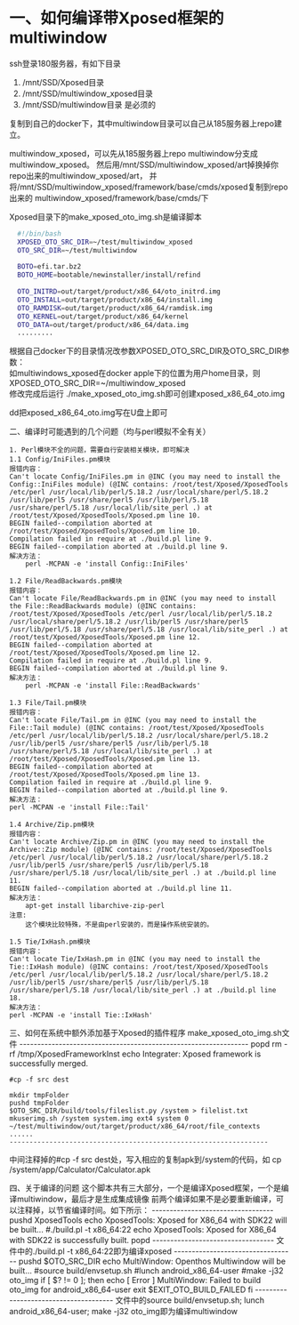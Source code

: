 # 一、如何编译带Xposed框架的multiwindow
  ssh登录180服务器，有如下目录
  1. /mnt/SSD/Xposed目录
  2. /mnt/SSD/multiwindow_xposed目录
  3. /mnt/SSD/multiwindow目录
  是必须的
  
  复制到自己的docker下，其中multiwindow目录可以自己从185服务器上repo建立。  
  
  multiwindow_xposed，可以先从185服务器上repo multiwindow分支成multiwindow_xposed。
然后用/mnt/SSD/multiwindow_xposed/art掉换掉你repo出来的multiwindow_xposed/art，
并将/mnt/SSD/multiwindow_xposed/framework/base/cmds/xposed复制到repo出来的
multiwindow_xposed/framework/base/cmds/下  
  
  Xposed目录下的make_xposed_oto_img.sh是编译脚本  

```bash
  #!/bin/bash
  XPOSED_OTO_SRC_DIR=~/test/multiwindow_xposed
  OTO_SRC_DIR=~/test/multiwindow
  
  BOTO=efi.tar.bz2
  BOTO_HOME=bootable/newinstaller/install/refind
  
  OTO_INITRD=out/target/product/x86_64/oto_initrd.img
  OTO_INSTALL=out/target/product/x86_64/install.img
  OTO_RAMDISK=out/target/product/x86_64/ramdisk.img
  OTO_KERNEL=out/target/product/x86_64/kernel
  OTO_DATA=out/target/product/x86_64/data.img
  .........
```

根据自己docker下的目录情况改参数XPOSED_OTO_SRC_DIR及OTO_SRC_DIR参数：  
如multiwindows_xposed在docker apple下的位置为用户home目录，则
XPOSED_OTO_SRC_DIR=~/multiwindow_xposed  
修改完成后运行 ./make_xposed_oto_img.sh即可创建xposed_x86_64_oto.img  

dd把xposed_x86_64_oto.img写在U盘上即可


二、编译时可能遇到的几个问题（均与perl模拟不全有关）

	1. Perl模块不全的问题，需要自行安装相关模块，即可解决
	1.1 Config/IniFiles.pm模块
	报错内容：
	Can't locate Config/IniFiles.pm in @INC (you may need to install the Config::IniFiles module) (@INC contains: /root/test/Xposed/XposedTools /etc/perl /usr/local/lib/perl/5.18.2 /usr/local/share/perl/5.18.2 /usr/lib/perl5 /usr/share/perl5 /usr/lib/perl/5.18 /usr/share/perl/5.18 /usr/local/lib/site_perl .) at /root/test/Xposed/XposedTools/Xposed.pm line 10.
	BEGIN failed--compilation aborted at /root/test/Xposed/XposedTools/Xposed.pm line 10.
	Compilation failed in require at ./build.pl line 9.
	BEGIN failed--compilation aborted at ./build.pl line 9.
	解决方法：
		perl -MCPAN -e 'install Config::IniFiles'
	 
	1.2 File/ReadBackwards.pm模块
	报错内容： 
	Can't locate File/ReadBackwards.pm in @INC (you may need to install the File::ReadBackwards module) (@INC contains: /root/test/Xposed/XposedTools /etc/perl /usr/local/lib/perl/5.18.2 /usr/local/share/perl/5.18.2 /usr/lib/perl5 /usr/share/perl5 /usr/lib/perl/5.18 /usr/share/perl/5.18 /usr/local/lib/site_perl .) at /root/test/Xposed/XposedTools/Xposed.pm line 12.
	BEGIN failed--compilation aborted at /root/test/Xposed/XposedTools/Xposed.pm line 12.
	Compilation failed in require at ./build.pl line 9.
	BEGIN failed--compilation aborted at ./build.pl line 9.
	解决方法：
		perl -MCPAN -e 'install File::ReadBackwards'

	1.3 File/Tail.pm模块
	报错内容： 
	Can't locate File/Tail.pm in @INC (you may need to install the File::Tail module) (@INC contains: /root/test/Xposed/XposedTools /etc/perl /usr/local/lib/perl/5.18.2 /usr/local/share/perl/5.18.2 /usr/lib/perl5 /usr/share/perl5 /usr/lib/perl/5.18 /usr/share/perl/5.18 /usr/local/lib/site_perl .) at /root/test/Xposed/XposedTools/Xposed.pm line 13.
	BEGIN failed--compilation aborted at /root/test/Xposed/XposedTools/Xposed.pm line 13.
	Compilation failed in require at ./build.pl line 9.
	BEGIN failed--compilation aborted at ./build.pl line 9.
	解决方法：
	perl -MCPAN -e 'install File::Tail'

	1.4 Archive/Zip.pm模块
	报错内容：
	Can't locate Archive/Zip.pm in @INC (you may need to install the Archive::Zip module) (@INC contains: /root/test/Xposed/XposedTools /etc/perl /usr/local/lib/perl/5.18.2 /usr/local/share/perl/5.18.2 /usr/lib/perl5 /usr/share/perl5 /usr/lib/perl/5.18 /usr/share/perl/5.18 /usr/local/lib/site_perl .) at ./build.pl line 11.
	BEGIN failed--compilation aborted at ./build.pl line 11.
	解决方法：
		apt-get install libarchive-zip-perl
	注意:
		这个模块比较特殊，不是由perl安装的，而是操作系统安装的。

	1.5 Tie/IxHash.pm模块
	报错内容：
	Can't locate Tie/IxHash.pm in @INC (you may need to install the Tie::IxHash module) (@INC contains: /root/test/Xposed/XposedTools /etc/perl /usr/local/lib/perl/5.18.2 /usr/local/share/perl/5.18.2 /usr/lib/perl5 /usr/share/perl5 /usr/lib/perl/5.18 /usr/share/perl/5.18 /usr/local/lib/site_perl .) at ./build.pl line 18.
	解决方法：
	perl -MCPAN -e 'install Tie::IxHash'
	
三、如何在系统中额外添加基于Xposed的插件程序
make_xposed_oto_img.sh文件
	----------------------------------------------------------------
	popd
	rm -rf /tmp/XposedFrameworkInst
	echo Integrater: Xposed framework is successfully merged.

	#cp -f src dest

	mkdir tmpFolder
	pushd tmpFolder
	$OTO_SRC_DIR/build/tools/fileslist.py /system > filelist.txt
	mkuserimg.sh /system system.img ext4 system 0 ~/test/multiwindow/out/target/product/x86_64/root/file_contexts
	......
	-----------------------------------------------------------------
中间注释掉的#cp -f src dest处，写入相应的复制apk到/system的代码，如
	cp <your Calculator apk path> /system/app/Calculator/Calculator.apk
	
四、关于编译的问题
这个脚本共有三大部分，一个是编译Xposed框架，一个是编译multiwindow，最后才是生成集成镜像
前两个编译如果不是必要重新编译，可以注释掉，以节省编译时间。如下所示：
	----------------------------------
	pushd XposedTools
	echo XposedTools: Xposed for X86_64 with SDK22 will be built...
	#./build.pl -t x86_64:22
	echo XposedTools: Xposed for X86_64 with SDK22 is successfully built.
	popd
	----------------------------------
文件中的./build.pl -t x86_64:22即为编译xposed
	----------------------------------
	pushd $OTO_SRC_DIR
	echo MultiWindow: Openthos Multiwindow will be built...
	#source build/envsetup.sh
	#lunch android_x86_64-user
	#make -j32 oto_img
	if [ $? != 0 ]; then
	  echo [ Error ] MultiWindow: Failed to build oto_img for android_x86_64-user
	  exit $EXIT_OTO_BUILD_FAILED
	fi
	--------------------------------------
文件中的source build/envsetup.sh; lunch android_x86_64-user; make -j32 oto_img即为编译multiwindow


